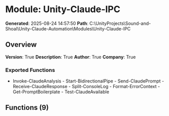 # Module: Unity-Claude-IPC

**Generated**: 2025-08-24 14:57:50
**Path**: C:\UnityProjects\Sound-and-Shoal\Unity-Claude-Automation\Modules\Unity-Claude-IPC

## Overview
**Version**: True
**Description**: True
**Author**: True
**Company**: True

### Exported Functions
- Invoke-ClaudeAnalysis - Start-BidirectionalPipe - Send-ClaudePrompt - Receive-ClaudeResponse - Split-ConsoleLog - Format-ErrorContext - Get-PromptBoilerplate - Test-ClaudeAvailable
## Functions (9)

